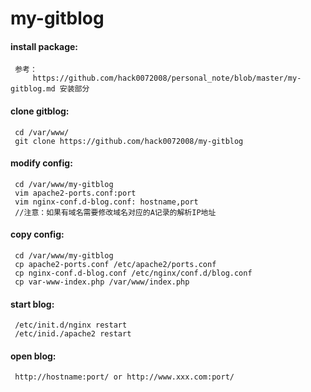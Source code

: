 # my-gitblog

#### install package:
     参考：
         https://github.com/hack0072008/personal_note/blob/master/my-gitblog.md 安装部分

#### clone gitblog:
     cd /var/www/
     git clone https://github.com/hack0072008/my-gitblog
     
#### modify config:
     cd /var/www/my-gitblog
     vim apache2-ports.conf:port
     vim nginx-conf.d-blog.conf: hostname,port
     //注意：如果有域名需要修改域名对应的A记录的解析IP地址

#### copy config:
     cd /var/www/my-gitblog
     cp apache2-ports.conf /etc/apache2/ports.conf
     cp nginx-conf.d-blog.conf /etc/nginx/conf.d/blog.conf
     cp var-www-index.php /var/www/index.php
     
#### start blog:
     /etc/init.d/nginx restart
     /etc/inid./apache2 restart

#### open blog:
     http://hostname:port/ or http://www.xxx.com:port/
